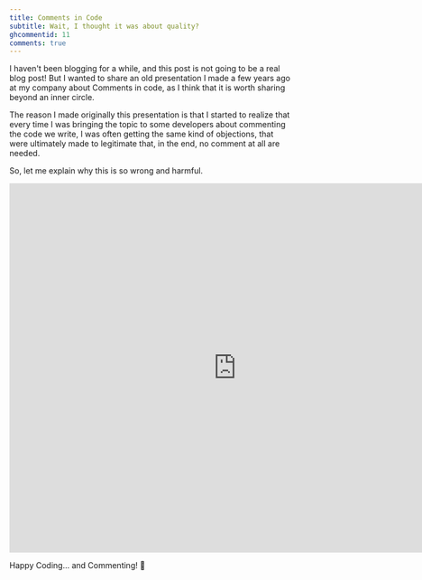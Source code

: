 ```yaml
---
title: Comments in Code
subtitle: Wait, I thought it was about quality?
ghcommentid: 11
comments: true
---
```


I haven't been blogging for a while, and this post is not going to be a real blog post! But I wanted to share an old presentation I made a few years ago at my company about Comments in code, as I think that it is worth sharing beyond an inner circle.

The reason I made originally this presentation is that I started to realize that every time I was bringing the topic to some developers about commenting the code we write, I was often getting the same kind of objections, that were ultimately made to legitimate that, in the end, no comment at all are needed.

So, let me explain why this is so wrong and harmful.

<iframe src="https://onedrive.live.com/embed?cid=9ECC7012112E02DA&resid=9ECC7012112E02DA%2167695&authkey=AKatuZhp-iBChps&em=2" width="804" height="654" frameborder="0" scrolling="no"></iframe>

Happy Coding... and Commenting! 🤗

